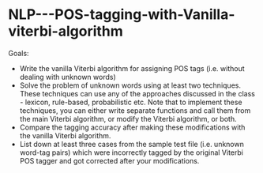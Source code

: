 # NLP---POS-tagging-with-Vanilla-viterbi-algorithm

Goals:

- Write the vanilla Viterbi algorithm for assigning POS tags (i.e. without dealing with unknown words) 
- Solve the problem of unknown words using at least two techniques. These techniques can use any of the approaches discussed in the class - lexicon, rule-based, probabilistic etc. Note that to implement these techniques, you can either write separate functions and call them from the main Viterbi algorithm, or modify the Viterbi algorithm, or both.
- Compare the tagging accuracy after making these modifications with the vanilla Viterbi algorithm.
- List down at least three cases from the sample test file (i.e. unknown word-tag pairs) which were incorrectly tagged by the original Viterbi POS tagger and got corrected after your modifications.
